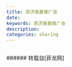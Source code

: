 ```yaml
---
title: 慈济美嘉推广会
date: 
keywords: 慈济美嘉推广会
description: 
categories: sharing
---
```

<td class="t_f" id="postmessage_1282884">

<img alt="" border="0" class="zoom" data-cf-modified-69a6955751d39df460101815-="" file="http://www.flw.ph/data/appbyme/upload/image/201804/25/BafowvChkC1c.jpg" id="aimg_RTw6z" lazyloadthumb="1" onclick="" onmouseover="" src="http://www.flw.ph/data/appbyme/upload/image/201804/25/BafowvChkC1c.jpg"/><br/>
<img alt="" border="0" class="zoom" data-cf-modified-69a6955751d39df460101815-="" file="http://www.flw.ph/data/appbyme/upload/image/201804/25/WicTw9QBqsII.jpg" id="aimg_A0fHD" lazyloadthumb="1" onclick="" onmouseover="" src="http://www.flw.ph/data/appbyme/upload/image/201804/25/WicTw9QBqsII.jpg"/><br/>
<img alt="" border="0" class="zoom" data-cf-modified-69a6955751d39df460101815-="" file="http://www.flw.ph/data/appbyme/upload/image/201804/25/bpxgz3dEntfz.jpg" id="aimg_eMzC0" lazyloadthumb="1" onclick="" onmouseover="" src="http://www.flw.ph/data/appbyme/upload/image/201804/25/bpxgz3dEntfz.jpg"/><br/>
<img alt="" border="0" class="zoom" data-cf-modified-69a6955751d39df460101815-="" file="http://www.flw.ph/data/appbyme/upload/image/201804/25/m7ckdGcX9OOR.jpg" id="aimg_v9XDw" lazyloadthumb="1" onclick="" onmouseover="" src="http://www.flw.ph/data/appbyme/upload/image/201804/25/m7ckdGcX9OOR.jpg"/><br/>
<img alt="" border="0" class="zoom" data-cf-modified-69a6955751d39df460101815-="" file="http://www.flw.ph/data/appbyme/upload/image/201804/25/hAKii9vohhUY.jpg" id="aimg_r8UDl" lazyloadthumb="1" onclick="" onmouseover="" src="http://www.flw.ph/data/appbyme/upload/image/201804/25/hAKii9vohhUY.jpg"/><br/>
<img alt="" border="0" class="zoom" data-cf-modified-69a6955751d39df460101815-="" file="http://www.flw.ph/data/appbyme/upload/image/201804/25/ghPcFR1Wn6II.jpg" id="aimg_v9XJV" lazyloadthumb="1" onclick="" onmouseover="" src="http://www.flw.ph/data/appbyme/upload/image/201804/25/ghPcFR1Wn6II.jpg"/><br/>
<img alt="" border="0" class="zoom" data-cf-modified-69a6955751d39df460101815-="" file="http://www.flw.ph/data/appbyme/upload/image/201804/25/MXfCbkYkbSaS.jpg" id="aimg_SSxK2" lazyloadthumb="1" onclick="" onmouseover="" src="http://www.flw.ph/data/appbyme/upload/image/201804/25/MXfCbkYkbSaS.jpg"/><br/>
<img alt="" border="0" class="zoom" data-cf-modified-69a6955751d39df460101815-="" file="http://www.flw.ph/data/appbyme/upload/image/201804/25/Zy1cxkKAkiHr.jpg" id="aimg_U3ny2" lazyloadthumb="1" onclick="" onmouseover="" src="http://www.flw.ph/data/appbyme/upload/image/201804/25/Zy1cxkKAkiHr.jpg"/><br/>
</td>
###### 转载自[菲龙网]